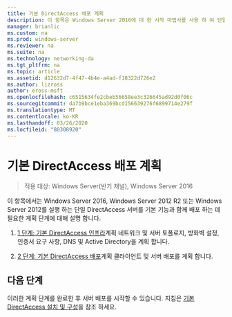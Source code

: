 ```yaml
---
title: 기본 DirectAccess 배포 계획
description: 이 항목은 Windows Server 2016에 대 한 시작 마법사를 사용 하 여 단일 DirectAccess 서버 배포 가이드의 일부입니다.
manager: brianlic
ms.custom: na
ms.prod: windows-server
ms.reviewer: na
ms.suite: na
ms.technology: networking-da
ms.tgt_pltfrm: na
ms.topic: article
ms.assetid: d12632d7-4f47-4b4e-a4ad-f18322d726e2
ms.author: lizross
author: eross-msft
ms.openlocfilehash: c6515634fe2cbeb56658ee3c326645ad92d0f06c
ms.sourcegitcommit: da7b9bce1eba369bcd156639276f6899714e279f
ms.translationtype: MT
ms.contentlocale: ko-KR
ms.lasthandoff: 03/26/2020
ms.locfileid: "80308920"
---
```

# <a name="plan-a-basic-directaccess-deployment"></a>기본 DirectAccess 배포 계획

>적용 대상: Windows Server(반기 채널), Windows Server 2016

이 항목에서는 Windows Server 2016, Windows Server 2012 R2 또는 Windows Server 2012를 실행 하는 단일 DirectAccess 서버를 기본 기능과 함께 배포 하는 데 필요한 계획 단계에 대해 설명 합니다.  
  
1.  [1 단계: 기본 DirectAccess 인프라](da-basic-plan-s1-infrastructure.md)계획 네트워크 및 서버 토폴로지, 방화벽 설정, 인증서 요구 사항, DNS 및 Active Directory을 계획 합니다.  
  
2.  [2 단계: 기본 DirectAccess 배포](da-basic-plan-s2-deployment.md)계획 클라이언트 및 서버 배포를 계획 합니다.  
  
## <a name="next-step"></a>다음 단계  
이러한 계획 단계를 완료한 후 서버 배포를 시작할 수 있습니다. 지침은 [기본 DirectAccess 설치 및 구성](Install-and-Configure-Basic-DirectAccess.md)을 참조 하세요.  
  


